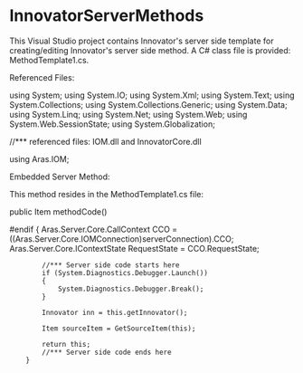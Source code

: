 # InnovatorServerMethods

This Visual Studio project contains Innovator's server side template for creating/editing Innovator's server side method. A C# class file is provided:
    MethodTemplate1.cs.

Referenced Files:

  using System;
  using System.IO;
  using System.Xml;
  using System.Text;
  using System.Collections;
  using System.Collections.Generic;
  using System.Data;
  using System.Linq;
  using System.Net;
  using System.Web;
  using System.Web.SessionState;
  using System.Globalization;

  //*** referenced files: IOM.dll and InnovatorCore.dll
  
  using Aras.IOM;

Embedded Server Method:

This method resides in the MethodTemplate1.cs file:

  public Item methodCode()
  
  #endif
        {
            Aras.Server.Core.CallContext CCO = ((Aras.Server.Core.IOMConnection)serverConnection).CCO;
            Aras.Server.Core.IContextState RequestState = CCO.RequestState;
           
           
            //*** Server side code starts here
            if (System.Diagnostics.Debugger.Launch())
            {
                System.Diagnostics.Debugger.Break();
            }

            Innovator inn = this.getInnovator();
           
            Item sourceItem = GetSourceItem(this);
           
            return this;
            //*** Server side code ends here
        }
        

